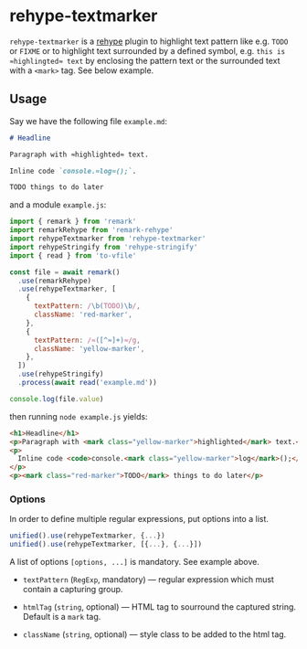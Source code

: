 # rehype-textmarker

`rehype-textmarker` is a [rehype][rehype] plugin to highlight text pattern like e.g. `TODO` or `FIXME` or to highlight text surrounded by a defined symbol, e.g. `this is ≈highlingted≈ text` by enclosing the pattern text or the surrounded text with a `<mark>` tag. See below example.

## Usage

Say we have the following file `example.md`:

```markdown
# Headline

Paragraph with ≈highlighted≈ text.

Inline code `console.≈log≈();`.

TODO things to do later
```

and a module `example.js`:

```js
import { remark } from 'remark'
import remarkRehype from 'remark-rehype'
import rehypeTextmarker from 'rehype-textmarker'
import rehypeStringify from 'rehype-stringify'
import { read } from 'to-vfile'

const file = await remark()
  .use(remarkRehype)
  .use(rehypeTextmarker, [
    {
      textPattern: /\b(TODO)\b/,
      className: 'red-marker',
    },
    {
      textPattern: /≈([^≈]+)≈/g,
      className: 'yellow-marker',
    },
  ])
  .use(rehypeStringify)
  .process(await read('example.md'))

console.log(file.value)
```

then running `node example.js` yields:

```html
<h1>Headline</h1>
<p>Paragraph with <mark class="yellow-marker">highlighted</mark> text.</p>
<p>
  Inline code <code>console.<mark class="yellow-marker">log</mark>();</code>.
</p>
<p><mark class="red-marker">TODO</mark> things to do later</p>
```

### Options

In order to define multiple regular expressions, put options into a list.

```js
unified().use(rehypeTextmarker, {...})
unified().use(rehypeTextmarker, [{...}, {...}])
```

A list of options `[options, ...]` is mandatory. See example above.

- `textPattern` (`RegExp`, mandatory) — regular expression which must contain a capturing group.

- `htmlTag` (`string`, optional) — HTML tag to sourround the captured string. Default is a `mark` tag.

- `className` (`string`, optional) — style class to be added to the html tag.

[rehype]: https://github.com/rehypejs/rehype
